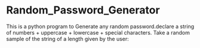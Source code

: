 # Random_Password_Generator
This is a python program to Generate any random password.declare a string of numbers + uppercase + lowercase + special characters. Take a random sample of the string of a length given by the user:
